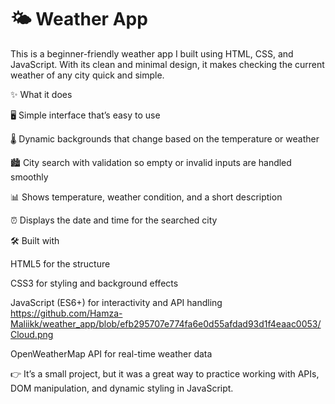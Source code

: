 <h1>🌤 Weather App</h1>

This is a beginner-friendly weather app I built using HTML, CSS, and JavaScript. With its clean and minimal design, it makes checking the current weather of any city quick and simple.

✨ What it does

🖥 Simple interface that’s easy to use

🌡 Dynamic backgrounds that change based on the temperature or weather

🏙 City search with validation so empty or invalid inputs are handled smoothly

📊 Shows temperature, weather condition, and a short description

⏰ Displays the date and time for the searched city

🛠 Built with

HTML5 for the structure

CSS3 for styling and background effects

JavaScript (ES6+) for interactivity and API handling
https://github.com/Hamza-Maliikk/weather_app/blob/efb295707e774fa6e0d55afdad93d1f4eaac0053/Cloud.png

OpenWeatherMap API for real-time weather data

👉 It’s a small project, but it was a great way to practice working with APIs, DOM manipulation, and dynamic styling in JavaScript.
